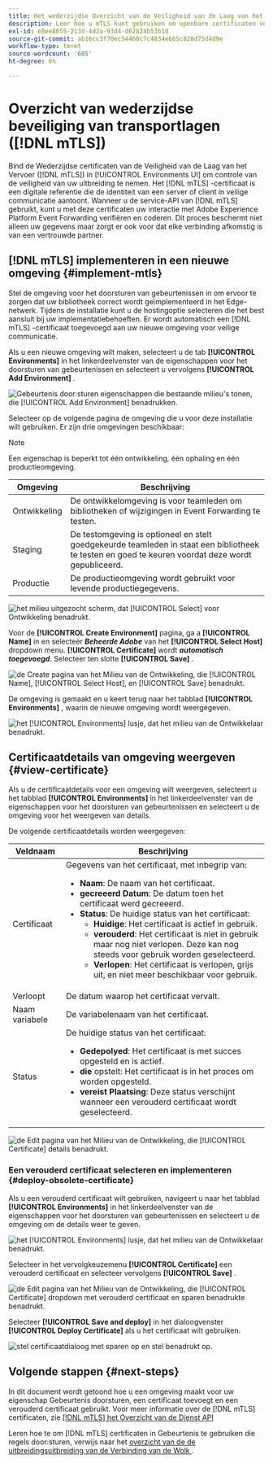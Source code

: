 ```yaml
---
title: Het wederzijdse Overzicht van de Veiligheid van de Laag van het Vervoer (mTLS)
description: Leer hoe u mTLS kunt gebruiken om openbare certificaten veilig op te halen die door Adobe zijn uitgegeven voor het doorsturen van gebeurtenissen.
exl-id: e8ee8655-213d-4d2a-93d4-d62824b53b1d
source-git-commit: ab16cc3f70ec54460c7c4834e665c828d75d4d9e
workflow-type: tm+mt
source-wordcount: '605'
ht-degree: 0%

---
```


# Overzicht van wederzijdse beveiliging van transportlagen ([!DNL mTLS])

Bind de Wederzijdse certificaten van de Veiligheid van de Laag van het Vervoer ([!DNL mTLS]) in [!UICONTROL Environments UI] om controle van de veiligheid van uw uitbreiding te nemen. Het [!DNL mTLS] -certificaat is een digitale referentie die de identiteit van een server of client in veilige communicatie aantoont. Wanneer u de service-API van [!DNL mTLS] gebruikt, kunt u met deze certificaten uw interactie met Adobe Experience Platform Event Forwarding verifiëren en coderen. Dit proces beschermt niet alleen uw gegevens maar zorgt er ook voor dat elke verbinding afkomstig is van een vertrouwde partner.

## [!DNL mTLS] implementeren in een nieuwe omgeving {#implement-mtls}

Stel de omgeving voor het doorsturen van gebeurtenissen in om ervoor te zorgen dat uw bibliotheek correct wordt geïmplementeerd in het Edge-netwerk. Tijdens de installatie kunt u de hostingoptie selecteren die het best aansluit bij uw implementatiebehoeften. Er wordt automatisch een [!DNL mTLS] -certificaat toegevoegd aan uw nieuwe omgeving voor veilige communicatie.

Als u een nieuwe omgeving wilt maken, selecteert u de tab **[!UICONTROL Environments]** in het linkerdeelvenster van de eigenschappen voor het doorsturen van gebeurtenissen en selecteert u vervolgens **[!UICONTROL Add Environment]** .

![ Gebeurtenis door:sturen eigenschappen die bestaande milieu&#39;s tonen, die [!UICONTROL Add Environment] benadrukken.](../../../images/extensions/server/cloud-connector/add-environment.png)

Selecteer op de volgende pagina de omgeving die u voor deze installatie wilt gebruiken. Er zijn drie omgevingen beschikbaar:

>[!NOTE]
>
>Een eigenschap is beperkt tot één ontwikkeling, één ophaling en één productieomgeving.

| Omgeving | Beschrijving |
| --- | --- |
| Ontwikkeling | De ontwikkelomgeving is voor teamleden om bibliotheken of wijzigingen in Event Forwarding te testen. |
| Staging | De testomgeving is optioneel en stelt goedgekeurde teamleden in staat een bibliotheek te testen en goed te keuren voordat deze wordt gepubliceerd. |
| Productie | De productieomgeving wordt gebruikt voor levende productiegegevens. |

![ het milieu uitgezocht scherm, dat [!UICONTROL Select] voor Ontwikkeling benadrukt.](../../../images/extensions/server/cloud-connector/select-environment.png)

Voor de **[!UICONTROL Create Environment]** pagina, ga a **[!UICONTROL Name]** in en selecteer ***Beheerde Adobe*** van het **[!UICONTROL Select Host]** dropdown menu. **[!UICONTROL Certificate]** wordt ***automatisch toegevoegd***. Selecteer ten slotte **[!UICONTROL Save]** .

![ de Create pagina van het Milieu van de Ontwikkeling, die [!UICONTROL Name], [!UICONTROL Select Host], en [!UICONTROL Save] benadrukt.](../../../images/extensions/server/cloud-connector/create-environment.png)

De omgeving is gemaakt en u keert terug naar het tabblad **[!UICONTROL Environments]** , waarin de nieuwe omgeving wordt weergegeven.

![ het [!UICONTROL Environments] lusje, dat het milieu van de Ontwikkelaar benadrukt.](../../../images/extensions/server/cloud-connector/new-environment-created.png)

## Certificaatdetails van omgeving weergeven {#view-certificate}

Als u de certificaatdetails voor een omgeving wilt weergeven, selecteert u het tabblad **[!UICONTROL Environments]** in het linkerdeelvenster van de eigenschappen voor het doorsturen van gebeurtenissen en selecteert u de omgeving voor het weergeven van details.

De volgende certificaatdetails worden weergegeven:

| Veldnaam | Beschrijving |
| --- | --- |
| Certificaat | Gegevens van het certificaat, met inbegrip van:<ul><li>**Naam**: De naam van het certificaat.</li><li>**gecreeerd Datum**: De datum toen het certificaat werd gecreeerd.</li><li>**Status**: De huidige status van het certificaat:<ul><li>**Huidige**: Het certificaat is actief in gebruik.</li><li>**verouderd**: Het certificaat is niet in gebruik maar nog niet verlopen. Deze kan nog steeds voor gebruik worden geselecteerd.</li><li>**Verlopen**: Het certificaat is verlopen, grijs uit, en niet meer beschikbaar voor gebruik.</li></ul></ul> |
| Verloopt | De datum waarop het certificaat vervalt. |
| Naam variabele | De variabelenaam van het certificaat. |
| Status | De huidige status van het certificaat:<ul><li>**Gedepolyed**: Het certificaat is met succes opgesteld en is actief.</li><li>**die** opstelt: Het certificaat is in het proces om worden opgesteld.</li><li>**vereist Plaatsing**: Deze status verschijnt wanneer een verouderd certificaat wordt geselecteerd.</li></ul> |

![ de Edit pagina van het Milieu van de Ontwikkeling, die [!UICONTROL Certificate] details benadrukt.](../../../images/extensions/server/cloud-connector/certificate-details.png)

### Een verouderd certificaat selecteren en implementeren {#deploy-obsolete-certificate}

Als u een verouderd certificaat wilt gebruiken, navigeert u naar het tabblad **[!UICONTROL Environments]** in het linkerdeelvenster van de eigenschappen voor het doorsturen van gebeurtenissen en selecteert u de omgeving om de details weer te geven.

![ het [!UICONTROL Environments] lusje, dat het milieu van de Ontwikkelaar benadrukt.](../../../images/extensions/server/cloud-connector/new-environment-created.png)

Selecteer in het vervolgkeuzemenu **[!UICONTROL Certificate]** een verouderd certificaat en selecteer vervolgens **[!UICONTROL Save]** .

![ de Edit pagina van het Milieu van de Ontwikkeling, die [!UICONTROL Certificate] dropdown met verouderd certificaat en sparen benadrukte benadrukt.](../../../images/extensions/server/cloud-connector/obsolete-certificate.png)

Selecteer **[!UICONTROL Save and deploy]** in het dialoogvenster **[!UICONTROL Deploy Certificate]** als u het certificaat wilt gebruiken.

![ stel certificaatdialoog met sparen op en stel benadrukt op.](../../../images/extensions/server/cloud-connector/obsolete-certificate-deploy.png)


## Volgende stappen {#next-steps}

In dit document wordt getoond hoe u een omgeving maakt voor uw eigenschap Gebeurtenis doorsturen, een certificaat toevoegt en een verouderd certificaat gebruikt. Voor meer informatie over de [!DNL mTLS] certificaten, zie [[!DNL mTLS]  het Overzicht van de Dienst API ](../../../../data-governance/mtls-api/overview.md)

Leren hoe te om [!DNL mTLS] certificaten in Gebeurtenis te gebruiken die regels door:sturen, verwijs naar het [ overzicht van de de uitbreidingsuitbreiding van de Verbinding van de Wolk ](../cloud-connector/overview.md/#mtls-rules).
